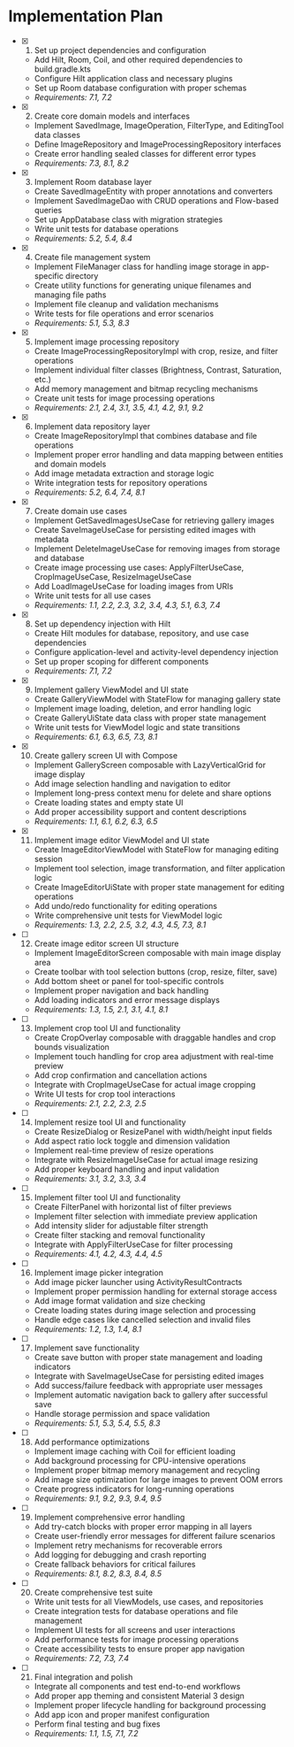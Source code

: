 # Implementation Plan

- [x] 1. Set up project dependencies and configuration
  - Add Hilt, Room, Coil, and other required dependencies to build.gradle.kts
  - Configure Hilt application class and necessary plugins
  - Set up Room database configuration with proper schemas
  - _Requirements: 7.1, 7.2_

- [x] 2. Create core domain models and interfaces
  - Implement SavedImage, ImageOperation, FilterType, and EditingTool data classes
  - Define ImageRepository and ImageProcessingRepository interfaces
  - Create error handling sealed classes for different error types
  - _Requirements: 7.3, 8.1, 8.2_

- [x] 3. Implement Room database layer
  - Create SavedImageEntity with proper annotations and converters
  - Implement SavedImageDao with CRUD operations and Flow-based queries
  - Set up AppDatabase class with migration strategies
  - Write unit tests for database operations
  - _Requirements: 5.2, 5.4, 8.4_

- [x] 4. Create file management system
  - Implement FileManager class for handling image storage in app-specific directory
  - Create utility functions for generating unique filenames and managing file paths
  - Implement file cleanup and validation mechanisms
  - Write tests for file operations and error scenarios
  - _Requirements: 5.1, 5.3, 8.3_

- [x] 5. Implement image processing repository
  - Create ImageProcessingRepositoryImpl with crop, resize, and filter operations
  - Implement individual filter classes (Brightness, Contrast, Saturation, etc.)
  - Add memory management and bitmap recycling mechanisms
  - Create unit tests for image processing operations
  - _Requirements: 2.1, 2.4, 3.1, 3.5, 4.1, 4.2, 9.1, 9.2_

- [x] 6. Implement data repository layer
  - Create ImageRepositoryImpl that combines database and file operations
  - Implement proper error handling and data mapping between entities and domain models
  - Add image metadata extraction and storage logic
  - Write integration tests for repository operations
  - _Requirements: 5.2, 6.4, 7.4, 8.1_

- [x] 7. Create domain use cases
  - Implement GetSavedImagesUseCase for retrieving gallery images
  - Create SaveImageUseCase for persisting edited images with metadata
  - Implement DeleteImageUseCase for removing images from storage and database
  - Create image processing use cases: ApplyFilterUseCase, CropImageUseCase, ResizeImageUseCase
  - Add LoadImageUseCase for loading images from URIs
  - Write unit tests for all use cases
  - _Requirements: 1.1, 2.2, 2.3, 3.2, 3.4, 4.3, 5.1, 6.3, 7.4_

- [x] 8. Set up dependency injection with Hilt
  - Create Hilt modules for database, repository, and use case dependencies
  - Configure application-level and activity-level dependency injection
  - Set up proper scoping for different components
  - _Requirements: 7.1, 7.2_

- [x] 9. Implement gallery ViewModel and UI state
  - Create GalleryViewModel with StateFlow for managing gallery state
  - Implement image loading, deletion, and error handling logic
  - Create GalleryUiState data class with proper state management
  - Write unit tests for ViewModel logic and state transitions
  - _Requirements: 6.1, 6.3, 6.5, 7.3, 8.1_

- [x] 10. Create gallery screen UI with Compose
  - Implement GalleryScreen composable with LazyVerticalGrid for image display
  - Add image selection handling and navigation to editor
  - Implement long-press context menu for delete and share options
  - Create loading states and empty state UI
  - Add proper accessibility support and content descriptions
  - _Requirements: 1.1, 6.1, 6.2, 6.3, 6.5_

- [x] 11. Implement image editor ViewModel and UI state
  - Create ImageEditorViewModel with StateFlow for managing editing session
  - Implement tool selection, image transformation, and filter application logic
  - Create ImageEditorUiState with proper state management for editing operations
  - Add undo/redo functionality for editing operations
  - Write comprehensive unit tests for ViewModel logic
  - _Requirements: 1.3, 2.2, 2.5, 3.2, 4.3, 4.5, 7.3, 8.1_

- [ ] 12. Create image editor screen UI structure
  - Implement ImageEditorScreen composable with main image display area
  - Create toolbar with tool selection buttons (crop, resize, filter, save)
  - Add bottom sheet or panel for tool-specific controls
  - Implement proper navigation and back handling
  - Add loading indicators and error message displays
  - _Requirements: 1.3, 1.5, 2.1, 3.1, 4.1, 8.1_

- [ ] 13. Implement crop tool UI and functionality
  - Create CropOverlay composable with draggable handles and crop bounds visualization
  - Implement touch handling for crop area adjustment with real-time preview
  - Add crop confirmation and cancellation actions
  - Integrate with CropImageUseCase for actual image cropping
  - Write UI tests for crop tool interactions
  - _Requirements: 2.1, 2.2, 2.3, 2.5_

- [ ] 14. Implement resize tool UI and functionality
  - Create ResizeDialog or ResizePanel with width/height input fields
  - Add aspect ratio lock toggle and dimension validation
  - Implement real-time preview of resize operations
  - Integrate with ResizeImageUseCase for actual image resizing
  - Add proper keyboard handling and input validation
  - _Requirements: 3.1, 3.2, 3.3, 3.4_

- [ ] 15. Implement filter tool UI and functionality
  - Create FilterPanel with horizontal list of filter previews
  - Implement filter selection with immediate preview application
  - Add intensity slider for adjustable filter strength
  - Create filter stacking and removal functionality
  - Integrate with ApplyFilterUseCase for filter processing
  - _Requirements: 4.1, 4.2, 4.3, 4.4, 4.5_

- [ ] 16. Implement image picker integration
  - Add image picker launcher using ActivityResultContracts
  - Implement proper permission handling for external storage access
  - Add image format validation and size checking
  - Create loading states during image selection and processing
  - Handle edge cases like cancelled selection and invalid files
  - _Requirements: 1.2, 1.3, 1.4, 8.1_

- [ ] 17. Implement save functionality
  - Create save button with proper state management and loading indicators
  - Integrate with SaveImageUseCase for persisting edited images
  - Add success/failure feedback with appropriate user messages
  - Implement automatic navigation back to gallery after successful save
  - Handle storage permission and space validation
  - _Requirements: 5.1, 5.3, 5.4, 5.5, 8.3_

- [ ] 18. Add performance optimizations
  - Implement image caching with Coil for efficient loading
  - Add background processing for CPU-intensive operations
  - Implement proper bitmap memory management and recycling
  - Add image size optimization for large images to prevent OOM errors
  - Create progress indicators for long-running operations
  - _Requirements: 9.1, 9.2, 9.3, 9.4, 9.5_

- [ ] 19. Implement comprehensive error handling
  - Add try-catch blocks with proper error mapping in all layers
  - Create user-friendly error messages for different failure scenarios
  - Implement retry mechanisms for recoverable errors
  - Add logging for debugging and crash reporting
  - Create fallback behaviors for critical failures
  - _Requirements: 8.1, 8.2, 8.3, 8.4, 8.5_

- [ ] 20. Create comprehensive test suite
  - Write unit tests for all ViewModels, use cases, and repositories
  - Create integration tests for database operations and file management
  - Implement UI tests for all screens and user interactions
  - Add performance tests for image processing operations
  - Create accessibility tests to ensure proper app navigation
  - _Requirements: 7.2, 7.3, 7.4_

- [ ] 21. Final integration and polish
  - Integrate all components and test end-to-end workflows
  - Add proper app theming and consistent Material 3 design
  - Implement proper lifecycle handling for background processing
  - Add app icon and proper manifest configuration
  - Perform final testing and bug fixes
  - _Requirements: 1.1, 1.5, 7.1, 7.2_
